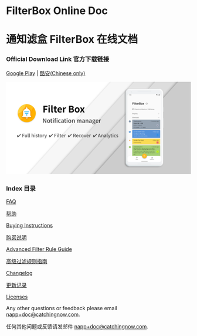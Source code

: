 # FilterBox Online Doc

# 通知滤盒 FilterBox 在线文档

### Official Download Link 官方下载链接

[Google Play](https://play.google.com/store/apps/details?id=com.catchingnow.np)   |   [酷安(Chinese only)](https://coolapk.com/apk/com.catchingnow.np)

![Banner](/img/banner.png)

### Index 目录

[FAQ](/FAQ)

[帮助](/帮助)

[Buying Instructions](/purchase)

[购买说明](/购买说明)

[Advanced Filter Rule Guide](/advanced_filter_rule_guide)

[高级过滤规则指南](/高级过滤规则指南)

[Changelog](/changelog)

[更新记录](/更新记录)

[Licenses](/licenses)

Any other questions or feedback please email <napp+doc@catchingnow.com>.

任何其他问题或反馈请发邮件 <napp+doc@catchingnow.com>.
